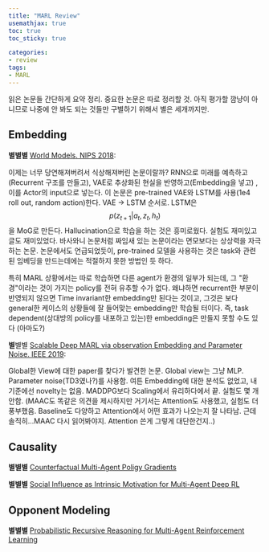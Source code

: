 ```yaml
---
title: "MARL Review"
usemathjax: true
toc: true
toc_sticky: true

categories:
- review
tags:
- MARL
---
```




읽은 논문들 간단하게 요약 정리. 중요한 논문은 따로 정리할 것. 아직 평가할 깜냥이 아니므로 나중에 안 봐도 되는 것들만 구별하기 위해서 별은 세개까지만.



## Embedding

**별별별** [World Models. NIPS 2018]((https://arxiv.org/abs/1803.10122)):

이제는 너무 당연해져버려서 식상해져버린 논문이랄까? RNN으로 미래를 예측하고(Recurrent 구조를 만들고), VAE로 추상화된 현실을 반영하고(Embedding을 넣고) , 이를 Actor의 input으로 넣는다. 이 논문은 pre-trained VAE와 LSTM를 사용(1e4 roll out, random action)한다. VAE -> LSTM 순서로. LSTM은 
$$p(z_{t+1}|a_{t}, z_{t}, h_{t})$$
을 MoG로 만든다. Hallucination으로 학습을 하는 것은 흥미로웠다. 실험도 재미있고 글도 재미있었다. 바사와니 논문처럼 짜임새 있는 논문이라는 면모보다는 상상력을 자극하는 논문. 논문에서도 언급되었듯이, pre-trained 모델을 사용하는 것은 task와 관련된 임베딩을 만드는데에는 적절하지 못한 방법인 듯 하다. 

특히 MARL 상황에서는 따로 학습하면 다른 agent가 환경의 일부가 되는데, 그 "환경"이라는 것이 가지는 policy를 전혀 유추할 수가 없다. 왜냐하면 recurrent한 부분이 반영되지 않으면 Time invariant한 embedding만 된다는 것이고, 그것은 보다 general한 케이스의 상황들에 잘 들어맞는 embedding만 학습될 터이다. 즉, task dependent(상대방의 policy를 내포하고 있는)한 embedding은 만들지 못할 수도 있다 (아마도?)



**별**별별 [Scalable Deep MARL via observation Embedding and Parameter Noise. IEEE 2019]((https://ieeexplore.ieee.org/abstract/document/8698861)):

Global한 View에 대한 paper를 찾다가 발견한 논문. Global view는 그냥 MLP. Parameter noise(TD3였나?)를 사용함.  여튼 Embedding에 대한 분석도 없었고, 내 기준에선 novelty는 없음. MADDPG보다 Scaling에서 유리하다에서 끝. 실험도 몇 개 안함. (MAAC도 똑같은 의견을 제시하지만 거기서는 Attention도 사용했고, 실험도 더 풍부했음. Baseline도 다양하고 Attention에서 어떤 효과가 나오는지 잘 나타남. 근데 솔직히...MAAC 다시 읽어봐야지. Attention 쓴게 그렇게 대단한건지..) 



## Causality

**별별별** [Counterfactual Multi-Agent Poligy Gradients](https://arxiv.org/abs/1705.08926)

**별별별** [Social Influence as Intrinsic Motivation for Multi-Agent Deep RL](https://arxiv.org/abs/1810.08647)





## Opponent Modeling

**별별별** [Probabilistic Recursive Reasoning for Multi-Agent Reinforcement Learning](https://openreview.net/pdf?id=rkl6As0cF7)